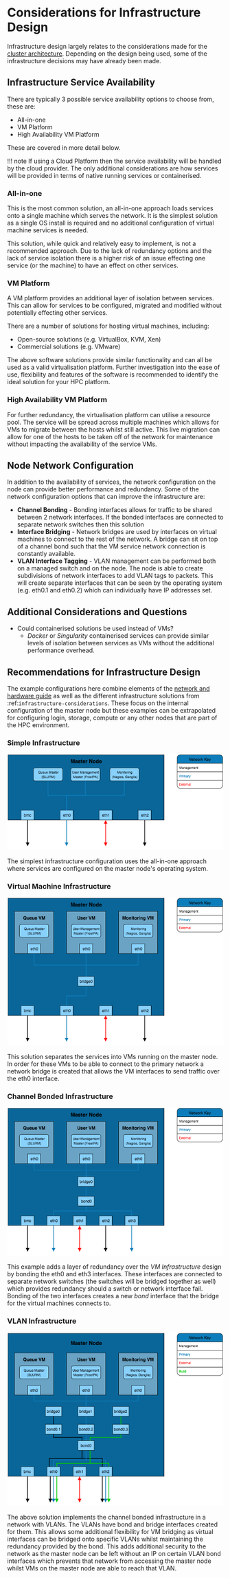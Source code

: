 # Considerations for Infrastructure Design

Infrastructure design largely relates to the considerations made for the [cluster architecture](network-hardware.md#hardware-recommendations). Depending on the design being used, some of the infrastructure decisions may have already been made.

## Infrastructure Service Availability

There are typically 3 possible service availability options to choose from, these are:

- All-in-one
- VM Platform
- High Availability VM Platform

These are covered in more detail below.

!!! note
    If using a Cloud Platform then the service availability will be handled by the cloud provider. The only additional considerations are how services will be provided in terms of native running services or containerised.

### All-in-one

This is the most common solution, an all-in-one approach loads services onto a single machine which serves the network. It is the simplest solution as a single OS install is required and no additional configuration of virtual machine services is needed.

This solution, while quick and relatively easy to implement, is not a recommended approach. Due to the lack of redundancy options and the lack of service isolation there is a higher risk of an issue effecting one service (or the machine) to have an effect on other services.

### VM Platform

A VM platform provides an additional layer of isolation between services. This can allow for services to be configured, migrated and modified without potentially effecting other services.

There are a number of solutions for hosting virtual machines, including:

- Open-source solutions (e.g. VirtualBox, KVM, Xen)
- Commercial solutions (e.g. VMware)

The above software solutions provide similar functionality and can all be used as a valid virtualisation platform. Further investigation into the ease of use, flexibility and features of the software is recommended to identify the ideal solution for your HPC platform.

### High Availability VM Platform

For further redundancy, the virtualisation platform can utilise a resource pool. The service will be spread across multiple machines which allows for VMs to migrate between the hosts whilst still active. This live migration can allow for one of the hosts to be taken off of the network for maintenance without impacting the availability of the service VMs.

## Node Network Configuration

In addition to the availability of services, the network configuration on the node can provide better performance and redundancy. Some of the network configuration options that can improve the infrastructure are:

- **Channel Bonding** - Bonding interfaces allows for traffic to be shared between 2 network interfaces. If the bonded interfaces are connected to separate network switches then this solution
- **Interface Bridging** - Network bridges are used by interfaces on virtual machines to connect to the rest of the network. A bridge can sit on top of a channel bond such that the VM service network connection is constantly available.
- **VLAN Interface Tagging** - VLAN management can be performed both on a managed switch and on the node. The node is able to create subdivisions of network interfaces to add VLAN tags to packets. This will create separate interfaces that can be seen by the operating system (e.g. eth0.1 and eth0.2) which can individually have IP addresses set.

## Additional Considerations and Questions

- Could containerised solutions be used instead of VMs?
    - *Docker* or *Singularity* containerised services can provide similar levels of isolation between services as VMs without the additional performance overhead.

## Recommendations for Infrastructure Design

The example configurations here combine elements of the [network and hardware guide](network-hardware.md) as well as the different infrastructure solutions from :ref:`infrastructure-considerations`. These focus on the internal configuration of the master node but these examples can be extrapolated for configuring login, storage, compute or any other nodes that are part of the HPC environment.

### Simple Infrastructure

![](img/InfrastructureDesign1.png)

The simplest infrastructure configuration uses the all-in-one approach where services are configured on the master node's operating system.

### Virtual Machine Infrastructure

![](img/InfrastructureDesign2.png)

This solution separates the services into VMs running on the master node. In order for these VMs to be able to connect to the primary network a network bridge is created that allows the VM interfaces to send traffic over the eth0 interface.

### Channel Bonded Infrastructure

![](img/InfrastructureDesign3.png)

This example adds a layer of redundancy over the *VM Infrastructure* design by bonding the eth0 and eth3 interfaces. These interfaces are connected to separate network switches (the switches will be bridged together as well) which provides redundancy should a switch or network interface fail. Bonding of the two interfaces creates a new *bond* interface that the bridge for the virtual machines connects to.

### VLAN Infrastructure

![](img/InfrastructureDesign4.png)

The above solution implements the channel bonded infrastructure in a network with VLANs. The VLANs have bond and bridge interfaces created for them. This allows some additional flexibility for VM bridging as virtual interfaces can be bridged onto specific VLANs whilst maintaining the redundancy provided by the bond. This adds additional security to the network as the master node can be left without an IP on certain VLAN bond interfaces which prevents that network from accessing the master node whilst VMs on the master node are able to reach that VLAN.

